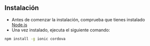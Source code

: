 ## Instalación

- Antes de comenzar la instalación, comprueba que tienes instalado [Node.js](https://nodejs.org/ "Node.js")
- Una vez instalado, ejecuta el siguiente comando:

```bash
npm install -g ionic cordova

```
